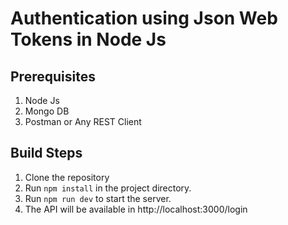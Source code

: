 # Authentication using Json Web Tokens in Node Js

## Prerequisites
1. Node Js
2. Mongo DB
3. Postman or Any REST Client

## Build Steps

1. Clone the repository
2. Run `npm install` in the project directory.
3. Run `npm run dev` to start the server.
4. The API will be available in http://localhost:3000/login
